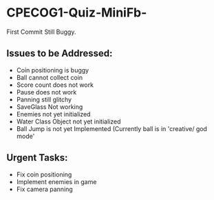 # CPECOG1-Quiz-MiniFb-

First Commit Still Buggy. 

## Issues to be Addressed:
* Coin positioning is buggy
* Ball cannot collect coin
* Score count does not work
* Pause does not work
* Panning still glitchy
* SaveGlass Not working
* Enemies not yet initialized
* Water Class Object not yet initialized
* Ball Jump is not yet Implemented (Currently ball is in 'creative/ god mode'

## Urgent Tasks:
* Fix coin positioning
* Implement enemies in game
* Fix camera panning
